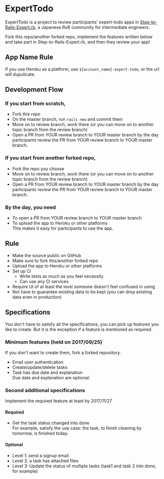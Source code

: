 # ExpertTodo
ExpertTodo is a project to review participants' expert-todo apps in [Step-to-Rails-Expert.rb](https://step-to-rails-expert-rb.connpass.com/), a Japanese RoR community for intermediate engineers.

Fork this repo/another forked repo, implement the features written below and take part in Step-to-Rails-Expert.rb, and then they review your app!


## App Name Rule
If you use Heroku as a platform, use `${account_name}-expert-todo`, or the url will dupulicate.

## Development Flow
### If you start from scratch,
- Fork this repo
- On the master branch, run `rails new` and commit them
- Move on to review branch, work there (or you can move on to another topic branch from the review branch)
- Open a PR from YOUR review branch to YOUR master branch by the day  
participants review the PR from YOUR review branch to YOUR master branch.

### If you start from another forked repo,
- Fork the repo you choose
- Move on to review branch, work there (or you can move on to another topic branch from the review branch)
- Open a PR from YOUR review branch to YOUR master branch by the day  
participants review the PR from YOUR review branch to YOUR master branch.

### By the day, you need
- To open a PR from YOUR review branch to YOUR master branch 
- To upload the app to Heroku or other platforms  
This makes it easy for participants to use the app.

## Rule
- Make the source public on GitHub
- Make sure to fork this/another forked repo
- Upload the app to Heroku or other platforms
- Set up CI
  - Write tests as much as you feel necessity
  - Can use any CI services
- Require UI of at least the level someone doesn't feel confused in using
- Not have to guarantee existing data to be kept (you can drop existing data even in production)

## Specifications
You don't have to satisfy all the specifications, you can pick up features you like to create. But it is the exception if a feature is mentioned as required.
### Minimum features (held on 2017/09/25)
If you don't want to create them, fork a forked repository.
- Email user authentication
- Create/update/delete tasks
- Task has due date and explanation  
Due date and explanation are optional.

### Second additional specifications
Implement the required feature at least by 2017/11/27
#### Required
- Get the task status changed into done  
For example, satisfy the use case: the task, to finish cleaning by tomorrow, is finished today.

#### Optional
- Level 1: send a signup email
- Level 2: a task has attached files
- Level 3: Update the status of multiple tasks (task1 and task 2 into done, for example)